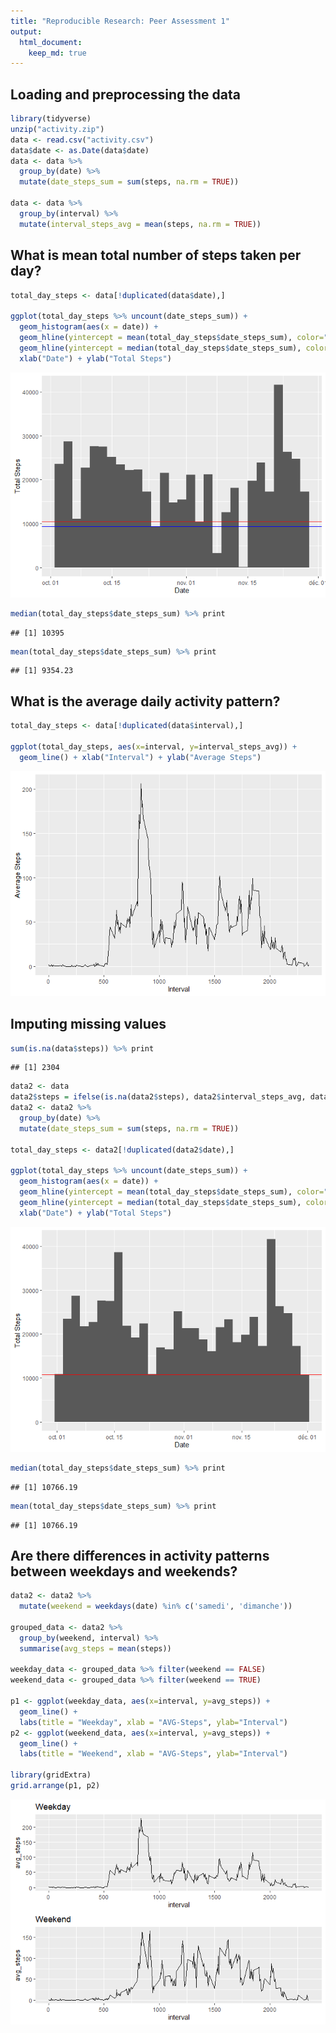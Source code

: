 ```yaml
---
title: "Reproducible Research: Peer Assessment 1"
output: 
  html_document:
    keep_md: true
---
```



## Loading and preprocessing the data

```r
library(tidyverse)
unzip("activity.zip")
data <- read.csv("activity.csv")
data$date <- as.Date(data$date)
data <- data %>% 
  group_by(date) %>%
  mutate(date_steps_sum = sum(steps, na.rm = TRUE))

data <- data %>%
  group_by(interval) %>%
  mutate(interval_steps_avg = mean(steps, na.rm = TRUE))
```


## What is mean total number of steps taken per day?

```r
total_day_steps <- data[!duplicated(data$date),]

ggplot(total_day_steps %>% uncount(date_steps_sum)) + 
  geom_histogram(aes(x = date)) +
  geom_hline(yintercept = mean(total_day_steps$date_steps_sum), color="blue" ) +
  geom_hline(yintercept = median(total_day_steps$date_steps_sum), color="red" ) +
  xlab("Date") + ylab("Total Steps")
```

![](PA1_template_files/figure-html/unnamed-chunk-3-1.png)<!-- -->

```r
median(total_day_steps$date_steps_sum) %>% print
```

```
## [1] 10395
```

```r
mean(total_day_steps$date_steps_sum) %>% print
```

```
## [1] 9354.23
```


## What is the average daily activity pattern?

```r
total_day_steps <- data[!duplicated(data$interval),]
  
ggplot(total_day_steps, aes(x=interval, y=interval_steps_avg)) +
  geom_line() + xlab("Interval") + ylab("Average Steps")
```

![](PA1_template_files/figure-html/unnamed-chunk-4-1.png)<!-- -->


## Imputing missing values

```r
sum(is.na(data$steps)) %>% print
```

```
## [1] 2304
```

```r
data2 <- data
data2$steps = ifelse(is.na(data2$steps), data2$interval_steps_avg, data2$steps)
data2 <- data2 %>% 
  group_by(date) %>%
  mutate(date_steps_sum = sum(steps, na.rm = TRUE))

total_day_steps <- data2[!duplicated(data2$date),]

ggplot(total_day_steps %>% uncount(date_steps_sum)) + 
  geom_histogram(aes(x = date)) +
  geom_hline(yintercept = mean(total_day_steps$date_steps_sum), color="blue" ) +
  geom_hline(yintercept = median(total_day_steps$date_steps_sum), color="red" ) +
  xlab("Date") + ylab("Total Steps")
```

![](PA1_template_files/figure-html/unnamed-chunk-5-1.png)<!-- -->

```r
median(total_day_steps$date_steps_sum) %>% print
```

```
## [1] 10766.19
```

```r
mean(total_day_steps$date_steps_sum) %>% print
```

```
## [1] 10766.19
```


## Are there differences in activity patterns between weekdays and weekends?

```r
data2 <- data2 %>% 
  mutate(weekend = weekdays(date) %in% c('samedi', 'dimanche'))

grouped_data <- data2 %>% 
  group_by(weekend, interval) %>%
  summarise(avg_steps = mean(steps))

weekday_data <- grouped_data %>% filter(weekend == FALSE)
weekend_data <- grouped_data %>% filter(weekend == TRUE)

p1 <- ggplot(weekday_data, aes(x=interval, y=avg_steps)) +
  geom_line() +
  labs(title = "Weekday", xlab = "AVG-Steps", ylab="Interval")
p2 <- ggplot(weekend_data, aes(x=interval, y=avg_steps)) +
  geom_line() +
  labs(title = "Weekend", xlab = "AVG-Steps", ylab="Interval")

library(gridExtra)
grid.arrange(p1, p2)
```

![](PA1_template_files/figure-html/unnamed-chunk-6-1.png)<!-- -->
